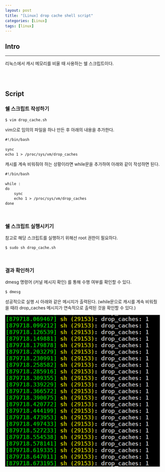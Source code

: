 ```yaml
---
layout: post
title: "[Linux] drop cache shell script"
categories: [Linux]
tags: [linux]
---
```


## Intro
---
리눅스에서 캐시 메모리를 비울 때 사용하는 쉘 스크립트이다.

<br><br>

## Script
### 쉘 스크립트 작성하기

```console
$ vim drop_cache.sh
```
vim으로 임의의 파일을 하나 만든 후 아래의 내용을 추가한다.

```shell
#!/bin/bash

sync
echo 1 > /proc/sys/vm/drop_caches
```
캐시를 계속 비워줘야 하는 상황이라면 while문을 추가하여 아래와 같이 작성하면 된다.

```shell
#!/bin/bash

while :
do
    sync
    echo 1 > /proc/sys/vm/drop_caches
done
```

<br>

### 쉘 스크립트 실행시키기
참고로 해당 스크립트를 실행하기 위해선 root 권한이 필요하다.

```console
$ sudo sh drop_cache.sh
```


<br>

### 결과 확인하기
dmesg 명령어 (커널 메시지 확인) 를 통해 수행 여부를 확인할 수 있다.

```console
$ dmesg
```

성공적으로 실행 시 아래와 같은 메시지가 출력된다.
(while문으로 캐시를 계속 비워줬을 때라 drop_caches 메시지가 연속적으로 출력된 것을 확인할 수 있다.)

![img](/assets/img/posts/201004_1.png)
